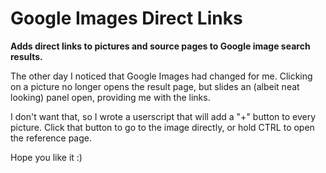 # Google Images Direct Links
**Adds direct links to pictures and source pages to Google image search results.**

The other day I noticed that Google Images had changed for me.
Clicking on a picture no longer opens the result page, but slides an (albeit neat looking) panel open, providing me with the links.

I don't want that, so I wrote a userscript that will add a "+" button to every picture. Click that button to go to the image directly, or hold CTRL to open the reference page.

Hope you like it :)
